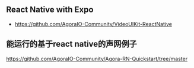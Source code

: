 

## React Native with Expo
- https://github.com/AgoraIO-Community/VideoUIKit-ReactNative

## 能运行的基于react native的声网例子
https://github.com/AgoraIO-Community/Agora-RN-Quickstart/tree/master
